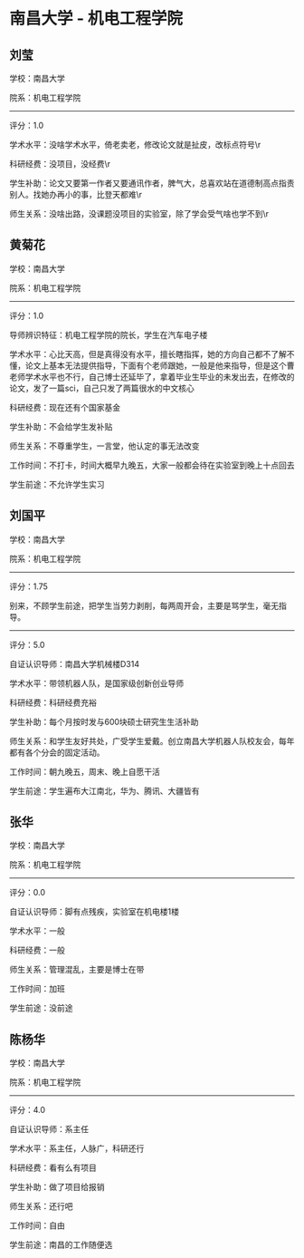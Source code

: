 # 南昌大学 - 机电工程学院

## 刘莹

学校：南昌大学

院系：机电工程学院

* * *

评分：1.0

学术水平：没啥学术水平，倚老卖老，修改论文就是扯皮，改标点符号\r

科研经费：没项目，没经费\r

学生补助：论文又要第一作者又要通讯作者，脾气大，总喜欢站在道德制高点指责别人。找她办再小的事，比登天都难\r

师生关系：没啥出路，没课题没项目的实验室，除了学会受气啥也学不到\r

## 黄菊花

学校：南昌大学

院系：机电工程学院

* * *

评分：1.0

导师辨识特征：机电工程学院的院长，学生在汽车电子楼

学术水平：心比天高，但是真得没有水平，擅长瞎指挥，她的方向自己都不了解不懂，论文上基本无法提供指导，下面有个老师跟她，一般是他来指导，但是这个曹老师学术水平也不行，自己博士还延毕了，拿着毕业生毕业的未发出去，在修改的论文，发了一篇sci，自己只发了两篇很水的中文核心

科研经费：现在还有个国家基金

学生补助：不会给学生发补贴

师生关系：不尊重学生，一言堂，他认定的事无法改变

工作时间：不打卡，时间大概早九晚五，大家一般都会待在实验室到晚上十点回去

学生前途：不允许学生实习

## 刘国平

学校：南昌大学

院系：机电工程学院

* * *

评分：1.75

别来，不顾学生前途，把学生当劳力剥削，每两周开会，主要是骂学生，毫无指导。

* * *

评分：5.0

自证认识导师：南昌大学机械楼D314

学术水平：带领机器人队，是国家级创新创业导师

科研经费：科研经费充裕

学生补助：每个月按时发与600块硕士研究生生活补助

师生关系：和学生友好共处，广受学生爱戴。创立南昌大学机器人队校友会，每年都有各个分会的固定活动。

工作时间：朝九晚五，周末、晚上自愿干活

学生前途：学生遍布大江南北，华为、腾讯、大疆皆有

## 张华

学校：南昌大学

院系：机电工程学院

* * *

评分：0.0

自证认识导师：脚有点残疾，实验室在机电楼1楼

学术水平：一般

科研经费：一般

师生关系：管理混乱，主要是博士在带

工作时间：加班

学生前途：没前途

## 陈杨华

学校：南昌大学

院系：机电工程学院

* * *

评分：4.0

自证认识导师：系主任

学术水平：系主任，人脉广，科研还行

科研经费：看有么有项目

学生补助：做了项目给报销

师生关系：还行吧

工作时间：自由

学生前途：南昌的工作随便选